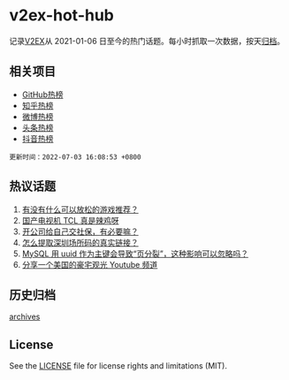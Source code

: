 # v2ex-hot-hub

 记录[V2EX](https://www.v2ex.com/)从 2021-01-06 日至今的热门话题。每小时抓取一次数据，按天[归档](archives)。
 
 ## 相关项目

- [GitHub热榜](https://github.com/lonnyzhang423/github-hot-hub)
- [知乎热榜](https://github.com/lonnyzhang423/zhihu-hot-hub)
- [微博热榜](https://github.com/lonnyzhang423/weibo-hot-hub)
- [头条热榜](https://github.com/lonnyzhang423/toutiao-hot-hub)
- [抖音热榜](https://github.com/lonnyzhang423/douyin-hot-hub)


 `更新时间：2022-07-03 16:08:53 +0800`

## 热议话题

1. [有没有什么可以放松的游戏推荐？](https://www.v2ex.com/t/863658)
1. [国产电视机 TCL 真是辣鸡呀](https://www.v2ex.com/t/863737)
1. [开公司给自己交社保，有必要嘛？](https://www.v2ex.com/t/863660)
1. [怎么提取深圳场所码的真实链接？](https://www.v2ex.com/t/863661)
1. [MySQL 用 uuid 作为主键会导致“页分裂”，这种影响可以忽略吗？](https://www.v2ex.com/t/863662)
1. [分享一个美国的豪宅观光 Youtube 频道](https://www.v2ex.com/t/863691)

## 历史归档

[archives](archives)

## License

See the [LICENSE](LICENSE) file for license rights and limitations (MIT).
